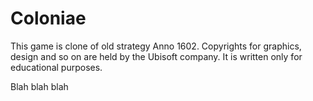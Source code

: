 Coloniae
========

This game is clone of old strategy Anno 1602. Copyrights for graphics, design and so on are held by the Ubisoft company. It is written only for educational purposes.

Blah blah blah
